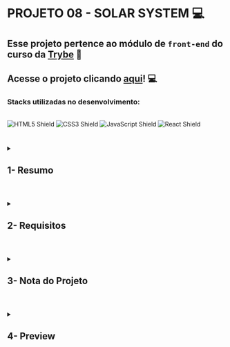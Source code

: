 # PROJETO 08 - SOLAR SYSTEM :computer:

## Esse projeto pertence ao módulo de `front-end` do curso da [Trybe](https://www.betrybe.com/) :green_heart:

## Acesse o projeto clicando [aqui](https://jonnoliveira.github.io/trybe-project-08-solar-system/)! :computer:
 
 ### Stacks utilizadas no desenvolvimento:
<div style="display: inline_block"><br>
  <img src="https://img.shields.io/badge/HTML5-E34F26?style=for-the-badge&logo=html5&logoColor=white" alt="HTML5 Shield" />
  <img src="https://img.shields.io/badge/CSS3-1572B6?style=for-the-badge&logo=css3&logoColor=white" alt="CSS3 Shield" />
  <img src="https://img.shields.io/badge/JavaScript-323330?style=for-the-badge&logo=javascript&logoColor=F7DF1E" alt="JavaScript Shield" />
   <img src="https://img.shields.io/badge/React-20232A?style=for-the-badge&logo=react&logoColor=61DAFB" alt="React Shield" />
</div>

#
 
<details>
 
<summary>
  
## 1- Resumo
  
</summary>

Este projeto foi meu primeiro contato com o React e a possibilidade de componentizar os elementos de uma aplicação, bem como suas propriedades. Dessa forma, consegui criar uma página para listar todos os planetas do Sistema Solar. Além dos planetas, também listei algumas das missões espaciais mais conhecidas. Veja mais abaixo!
  
</details>

#

<details>
 
<summary>
 
## 2- Requisitos

</summary>

### I. Crie um componente chamado Header

### II. Crie um componente chamado SolarSystem

### III. Crie um componente chamado Title

### IV. Renderize o componente Title dentro do componente SolarSystem

### V. Crie um componente chamado PlanetCard

### VI. Renderize uma lista com os planetas do Sistema Solar

### VII. Crie um componente chamado Missions.

### VIII. Renderize o componente Title dentro do componente Missions.

### IX. Crie um componente chamado MissionCard.

### X. Renderize uma lista com as missões espaciais

</details>

# 

<details>
 
<summary>

## 3- Nota do Projeto
 
</summary>

## 100% :heavy_check_mark:

![Project-Solar-System-Grade](https://github.com/jonnoliveira/trybe-project-08-solar-system/blob/main/image/solar-system-grade.png)

</details> 
 
# 

<details>
 
<summary>

## 4- Preview

</summary>

![Project-Solar-System-Preview-1](https://github.com/jonnoliveira/trybe-project-08-solar-system/blob/main/image/solar-system-preview-1.png)
![Project-Solar-System-Preview-2](https://github.com/jonnoliveira/trybe-project-08-solar-system/blob/main/image/solar-system-preview-2.png)
  
</details>
